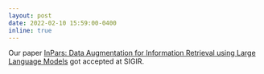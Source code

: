 ```yaml
---
layout: post
date: 2022-02-10 15:59:00-0400
inline: true
---
```


Our paper <a href="https://arxiv.org/abs/2202.05144" target="blank">InPars: Data Augmentation for Information Retrieval using Large Language Models</a> got accepted at SIGIR.
